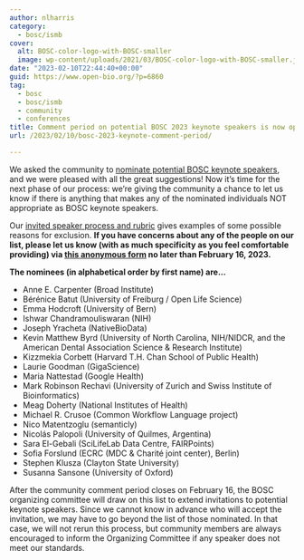 ```yaml
---
author: nlharris
category:
  - bosc/ismb
cover:
  alt: BOSC-color-logo-with-BOSC-smaller
  image: wp-content/uploads/2021/03/BOSC-color-logo-with-BOSC-smaller.jpeg
date: "2023-02-10T22:44:40+00:00"
guid: https://www.open-bio.org/?p=6860
tag:
  - bosc
  - bosc/ismb
  - community
  - conferences
title: Comment period on potential BOSC 2023 keynote speakers is now open
url: /2023/02/10/bosc-2023-keynote-comment-period/

---
```

We asked the community to [nominate potential BOSC keynote speakers](/2023/02/02/nominate-keynote-speaker-for-bosc-2023/), and we were pleased with all the great suggestions! Now it’s time for the next phase of our process: we’re giving the community a chance to let us know if there is anything that makes any of the nominated individuals NOT appropriate as BOSC keynote speakers.

Our [invited speaker process and rubric](https://github.com/OBF/bosc_materials/blob/master/invited-speaker-process.md) gives examples of some possible reasons for exclusion. **If you have concerns about any of the people on our list, please let us know (with as much specificity as you feel comfortable providing) via [this anonymous form](https://docs.google.com/forms/d/e/1FAIpQLSegBn3b6_6_7DDxpjoayMhjCChVw07o8CVldXP54HzVuwcDlw/viewform) no later than February 16, 2023.**

**The nominees (in alphabetical order by first name) are...**

- Anne E. Carpenter (Broad Institute)
- Bérénice Batut (University of Freiburg / Open Life Science)
- Emma Hodcroft (University of Bern)
- Ishwar Chandramouliswaran (NIH)
- Joseph Yracheta (NativeBioData)
- Kevin Matthew Byrd (University of North Carolina, NIH/NIDCR, and the American Dental Association Science & Research Institute)
- Kizzmekia Corbett (Harvard T.H. Chan School of Public Health)
- Laurie Goodman (GigaScience)
- Maria Nattestad (Google Health)
- Mark Robinson Rechavi (University of Zurich and Swiss Institute of Bioinformatics)
- Meag Doherty (National Institutes of Health)
- Michael R. Crusoe (Common Workflow Language project)
- Nico Matentzoglu (semanticly)
- Nicolás Palopoli (University of Quilmes, Argentina)
- Sara El-Gebali (SciLifeLab Data Centre, FAIRPoints)
- Sofia Forslund (ECRC (MDC & Charité joint center), Berlin)
- Stephen Klusza (Clayton State University)
- Susanna Sansone (University of Oxford)

After the community comment period closes on February 16, the BOSC organizing committee will draw on this list to extend invitations to potential keynote speakers. Since we cannot know in advance who will accept the invitation, we may have to go beyond the list of those nominated. In that case, we will not rerun this process, but community members are always encouraged to inform the Organizing Committee if any speaker does not meet our standards.
